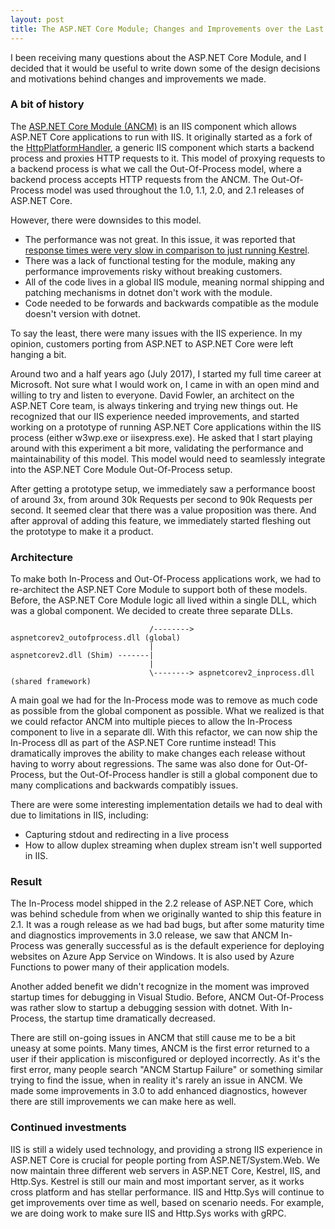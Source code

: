```yaml
---
layout: post
title: The ASP.NET Core Module; Changes and Improvements over the Last 3 Years.
---
```


I been receiving many questions about the ASP.NET Core Module, and I decided that it would be useful to write down some of the design decisions and motivations behind changes and improvements we made.

### A bit of history

The [ASP.NET Core Module (ANCM)](https://docs.microsoft.com/en-us/aspnet/core/host-and-deploy/aspnet-core-module?view=aspnetcore-3.1) is an IIS component which allows ASP.NET Core applications to run with IIS. It originally started as a fork of the [HttpPlatformHandler](https://www.iis.net/downloads/microsoft/httpplatformhandler), a generic IIS component which starts a backend process and proxies HTTP requests to it. This model of proxying requests to a backend process is what we call the Out-Of-Process model, where a backend process accepts HTTP requests from the ANCM. The Out-Of-Process model was used throughout the 1.0, 1.1, 2.0, and 2.1 releases of ASP.NET Core.

However, there were downsides to this model.

- The performance was not great. In this issue, it was reported that [response times were very slow in comparison to just running Kestrel](https://github.com/aspnet/AspNetCoreModule/issues/87).
- There was a lack of functional testing for the module, making any performance improvements risky without breaking customers.
- All of the code lives in a global IIS module, meaning normal shipping and patching mechanisms in dotnet don't work with the module.
- Code needed to be forwards and backwards compatible as the module doesn't version with dotnet.

To say the least, there were many issues with the IIS experience. In my opinion, customers porting from ASP.NET to ASP.NET Core were left hanging a bit.

Around two and a half years ago (July 2017), I started my full time career at Microsoft. Not sure what I would work on, I came in with an open mind and willing to try and listen to everyone. David Fowler, an architect on the ASP.NET Core team, is always tinkering and trying new things out. He recognized that our IIS experience needed improvements, and started working on a prototype of running ASP.NET Core applications within the IIS process (either w3wp.exe or iisexpress.exe). He asked that I start playing around with this experiment a bit more, validating the performance and maintainability of this model. This model would need to seamlessly integrate into the ASP.NET Core Module Out-Of-Process setup.

After getting a prototype setup, we immediately saw a performance boost of around 3x, from around 30k Requests per second to 90k Requests per second. It seemed clear that there was a value proposition was there. And after approval of adding this feature, we immediately started fleshing out the prototype to make it a product.

### Architecture

To make both In-Process and Out-Of-Process applications work, we had to re-architect the ASP.NET Core Module to support both of these models. Before, the ASP.NET Core Module logic all lived within a single DLL, which was a global component. We decided to create three separate DLLs.

```text
                               /--------> aspnetcorev2_outofprocess.dll (global)
                               |
aspnetcorev2.dll (Shim) -------|
                               |
                               \--------> aspnetcorev2_inprocess.dll (shared framework)
```

A main goal we had for the In-Process mode was to remove as much code as possible from the global component as possible. What we realized is that we could refactor ANCM into multiple pieces to allow the In-Process component to live in a separate dll. With this refactor, we can now ship the In-Process dll as part of the ASP.NET Core runtime instead! This dramatically improves the ability to make changes each release without having to worry about regressions. The same was also done for Out-Of-Process, but the Out-Of-Process handler is still a global component due to many complications and backwards compatibly issues.

There are were some interesting implementation details we had to deal with due to limitations in IIS, including:

- Capturing stdout and redirecting in a live process
- How to allow duplex streaming when duplex stream isn't well supported in IIS.

### Result

The In-Process model shipped in the 2.2 release of ASP.NET Core, which was behind schedule from when we originally wanted to ship this feature in 2.1. It was a rough release as we had bad bugs, but after some maturity time and diagnostics improvements in 3.0 release, we saw that ANCM In-Process was generally successful as is the default experience for deploying websites on Azure App Service on Windows. It is also used by Azure Functions to power many of their application models.

Another added benefit we didn't recognize in the moment was improved startup times for debugging in Visual Studio. Before, ANCM Out-Of-Process was rather slow to startup a debugging session with dotnet. With In-Process, the startup time dramatically decreased.

There are still on-going issues in ANCM that still cause me to be a bit uneasy at some points. Many times, ANCM is the first error returned to a user if their application is misconfigured or deployed incorrectly. As it's the first error, many people search "ANCM Startup Failure" or something similar trying to find the issue, when in reality it's rarely an issue in ANCM. We made some improvements in 3.0 to add enhanced diagnostics, however there are still improvements we can make here as well.

### Continued investments

IIS is still a widely used technology, and providing a strong IIS experience in ASP.NET Core is crucial for people porting from ASP.NET/System.Web. We now maintain three different web servers in ASP.NET Core, Kestrel, IIS, and Http.Sys. Kestrel is still our main and most important server, as it works cross platform and has stellar performance. IIS and Http.Sys will continue to get improvements over time as well, based on scenario needs. For example, we are doing work to make sure IIS and Http.Sys works with gRPC.
